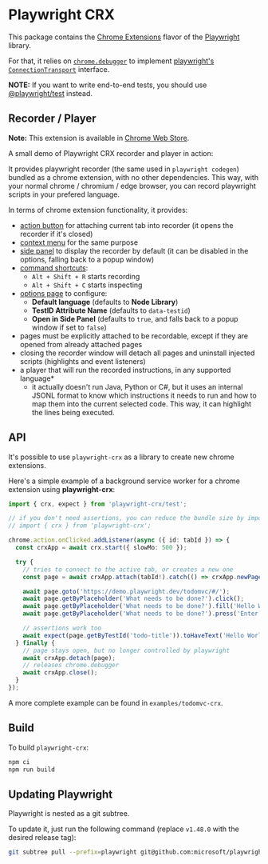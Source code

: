 # Playwright CRX

This package contains the [Chrome Extensions](https://developer.chrome.com/docs/extensions/) flavor of the [Playwright](http://github.com/microsoft/playwright) library.

For that, it relies on [`chrome.debugger`](https://developer.chrome.com/docs/extensions/reference/debugger/) to implement [playwright's `ConnectionTransport`](https://github.com/microsoft/playwright/blob/f8a30fb726bc35d4058a2d010b2ed5f6ca2409a3/packages/playwright-core/src/server/transport.ts#L54) interface.

**NOTE:** If you want to write end-to-end tests, you should use [@playwright/test](https://playwright.dev/docs/intro) instead.

## Recorder / Player

**Note:** This extension is available in [Chrome Web Store](https://chrome.google.com/webstore/detail/playwright-crx/jambeljnbnfbkcpnoiaedcabbgmnnlcd).

A small demo of Playwright CRX recorder and player in action:


It provides playwright recorder (the same used in `playwright codegen`) bundled as a chrome extension, with no other dependencies.
This way, with your normal chrome / chromium / edge browser, you can record playwright scripts in your prefered language.

In terms of chrome extension functionality, it provides:

- [action button](https://developer.chrome.com/docs/extensions/reference/action/) for attaching current tab into recorder (it opens the recorder if it's closed)
- [context menu](https://developer.chrome.com/docs/extensions/reference/contextMenus/) for the same purpose
- [side panel](https://developer.chrome.com/docs/extensions/reference/api/sidePanel) to display the recorder by default (it can be disabled in the options, falling back to a popup window)
- [command shortcuts](https://developer.chrome.com/docs/extensions/reference/api/commands):
  - `Alt + Shift + R` starts recording
  - `Alt + Shift + C` starts inspecting
- [options page](https://developer.chrome.com/docs/extensions/develop/ui/options-page) to configure:
  - **Default language** (defaults to **Node Library**)
  - **TestID Attribute Name** (defaults to `data-testid`)
  - **Open in Side Panel** (defaults to `true`, and falls back to a popup window if set to `false`) 
- pages must be explicitly attached to be recordable, except if they are opened from already attached pages
- closing the recorder window will detach all pages and uninstall injected scripts (highlights and event listeners)
- a player that will run the recorded instructions, in any supported language*
   - it actually doesn't run Java, Python or C#, but it uses an internal JSONL format to know which instructions it needs to run and how to map them into the current selected code. This way, it can highlight the lines being executed.

## API

It's possible to use `playwright-crx` as a library to create new chrome extensions.

Here's a simple example of a background service worker for a chrome extension using **playwright-crx**:

```ts
import { crx, expect } from 'playwright-crx/test';

// if you don't need assertions, you can reduce the bundle size by importing crx from playwright-crx
// import { crx } from 'playwright-crx';

chrome.action.onClicked.addListener(async ({ id: tabId }) => {
  const crxApp = await crx.start({ slowMo: 500 });

  try {
    // tries to connect to the active tab, or creates a new one
    const page = await crxApp.attach(tabId!).catch(() => crxApp.newPage());

    await page.goto('https://demo.playwright.dev/todomvc/#/');
    await page.getByPlaceholder('What needs to be done?').click();
    await page.getByPlaceholder('What needs to be done?').fill('Hello World!');
    await page.getByPlaceholder('What needs to be done?').press('Enter');

    // assertions work too
    await expect(page.getByTestId('todo-title')).toHaveText('Hello World!');
  } finally {
    // page stays open, but no longer controlled by playwright
    await crxApp.detach(page);
    // releases chrome.debugger
    await crxApp.close();
  }
});
```

A more complete example can be found in `examples/todomvc-crx`.

## Build

To build `playwright-crx`:

```bash
npm ci
npm run build
```

## Updating Playwright

Playwright is nested as a git subtree.

To update it, just run the following command (replace `v1.48.0` with the desired release tag):

```bash
git subtree pull --prefix=playwright git@github.com:microsoft/playwright.git v1.48.0 --squash
```
